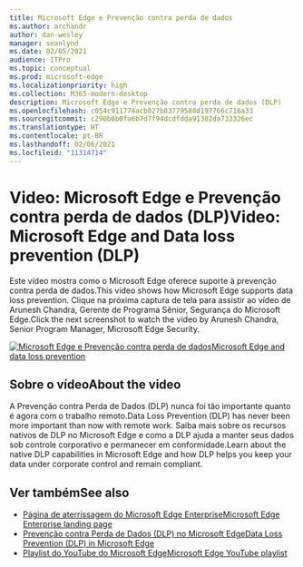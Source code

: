 ```yaml
---
title: Microsoft Edge e Prevenção contra perda de dados
ms.author: archandr
author: dan-wesley
manager: seanlynd
ms.date: 02/05/2021
audience: ITPro
ms.topic: conceptual
ms.prod: microsoft-edge
ms.localizationpriority: high
ms.collection: M365-modern-desktop
description: Microsoft Edge e Prevenção contra perda de dados (DLP)
ms.openlocfilehash: c054c911774acb027b83779588d197766c716a33
ms.sourcegitcommit: c290b0b0fa6b7d7f94dcdfdda91302da733326ec
ms.translationtype: HT
ms.contentlocale: pt-BR
ms.lasthandoff: 02/06/2021
ms.locfileid: "11314714"
---
```

# <span data-ttu-id="aa8a7-103">Video: Microsoft Edge e Prevenção contra perda de dados (DLP)</span><span class="sxs-lookup"><span data-stu-id="aa8a7-103">Video: Microsoft Edge and Data loss prevention (DLP)</span></span>

<span data-ttu-id="aa8a7-104">Este vídeo mostra como o Microsoft Edge oferece suporte à prevenção contra perda de dados.</span><span class="sxs-lookup"><span data-stu-id="aa8a7-104">This video shows how Microsoft Edge supports data loss prevention.</span></span> <span data-ttu-id="aa8a7-105">Clique na próxima captura de tela para assistir ao vídeo de Arunesh Chandra, Gerente de Programa Sênior, Segurança do Microsoft Edge.</span><span class="sxs-lookup"><span data-stu-id="aa8a7-105">Click the next screenshot to watch the video by Arunesh Chandra, Senior Program Manager, Microsoft Edge Security.</span></span>

[![ <span data-ttu-id="aa8a7-106">Microsoft Edge e Prevenção contra perda de dados</span><span class="sxs-lookup"><span data-stu-id="aa8a7-106">Microsoft Edge and data loss prevention</span></span>](media/microsoft-edge-security-dlp/0.png)](http://www.youtube.com/watch?v=dLD04U9eTqg " Microsoft Edge and data loss prevention")

## <span data-ttu-id="aa8a7-107">Sobre o vídeo</span><span class="sxs-lookup"><span data-stu-id="aa8a7-107">About the video</span></span>

<span data-ttu-id="aa8a7-108">A Prevenção contra Perda de Dados (DLP) nunca foi tão importante quanto é agora com o trabalho remoto.</span><span class="sxs-lookup"><span data-stu-id="aa8a7-108">Data Loss Prevention (DLP) has never been more important than now with remote work.</span></span> <span data-ttu-id="aa8a7-109">Saiba mais sobre os recursos nativos de DLP no Microsoft Edge e como a DLP ajuda a manter seus dados sob controle corporativo e permanecer em conformidade.</span><span class="sxs-lookup"><span data-stu-id="aa8a7-109">Learn about the native DLP capabilities in Microsoft Edge and how DLP helps you keep your data under corporate control and remain compliant.</span></span>

## <span data-ttu-id="aa8a7-110">Ver também</span><span class="sxs-lookup"><span data-stu-id="aa8a7-110">See also</span></span>

- [<span data-ttu-id="aa8a7-111">Página de aterrissagem do Microsoft Edge Enterprise</span><span class="sxs-lookup"><span data-stu-id="aa8a7-111">Microsoft Edge Enterprise landing page</span></span>](https://aka.ms/EdgeEnterprise)
- [<span data-ttu-id="aa8a7-112">Prevenção contra Perda de Dados (DLP) no Microsoft Edge</span><span class="sxs-lookup"><span data-stu-id="aa8a7-112">Data Loss Prevention (DLP) in Microsoft Edge</span></span>](microsoft-edge-security-dlp.md)
- [<span data-ttu-id="aa8a7-113">Playlist do YouTube do Microsoft Edge</span><span class="sxs-lookup"><span data-stu-id="aa8a7-113">Microsoft Edge YouTube playlist</span></span>](https://www.youtube.com/playlist?list=PLXtHYVsvn_b-uXh1tMeYpT-0iD8tD3tFy)
